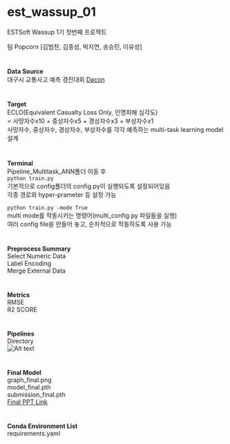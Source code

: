 # est_wassup_01
ESTSoft Wassup 1기 첫번째 프로젝트

팀 Popcorn [김범찬, 김종성, 박지연, 송승민, 이유성]

# <line>
**Data Source** <br/>
대구시 교통사고 예측 경진대회 [Dacon](https://dacon.io/competitions/official/236193/data)

# <line>
**Target** <br/>
ECLO(Equivalent Casualty Loss Only, 인명피해 심각도) <br/>
= 사망자수x10 + 중상자수x5 + 경상자수x3 + 부상자수x1 <br/>
사망자수, 중상자수, 경상자수, 부상자수를 각각 예측하는 multi-task learning model 설계

# <line>
**Terminal** <br/>
Pipeline_Multitask_ANN폴더 이동 후 <br/>
```python train.py``` <br/>
기본적으로 config폴더의 config.py이 실행되도록 설정되어있음 <br/>
각종 경로와 hyper-prameter 등 설정 가능 <br/>

```python train.py -mode True```</br>
multi mode를 작동시키는 명령어(multi_config.py 파일들을 실행) <br/>
여러 config file을 만들어 놓고, 순차적으로 작동하도록 사용 가능 <br/>

# <line>
**Preprocess Summary** <br/>
Select Numeric Data <br/>
Label Encoding <br/>
Merge External Data <br/>

# <line>
**Metrics** <br/>
RMSE <br/>
R2 SCORE <br/>

# <line>
**Pipelines** <br/>
Directory <br/>
![Alt text](directory_img.png)

# <line>
**Final Model** <br/>
graph_final.png <br/>
model_final.pth <br/>
submission_final.pth <br/>
[Final PPT Link](https://docs.google.com/presentation/d/17s3GWBoFbudTkhIefxajmLOW2N22vPXUSj5Uligo64w/edit?usp=sharing)

# <line> 
**Conda Environment List** <br/>
requirements.yaml
